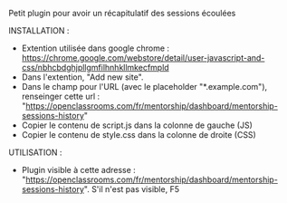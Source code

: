 Petit plugin pour avoir un récapitulatif des sessions écoulées


INSTALLATION :
- Extention utilisée dans google chrome : https://chrome.google.com/webstore/detail/user-javascript-and-css/nbhcbdghjpllgmfilhnhkllmkecfmpld
- Dans l'extention, "Add new site".
- Dans le champ pour l'URL (avec le placeholder "*.example.com"), renseinger cette url : "https://openclassrooms.com/fr/mentorship/dashboard/mentorship-sessions-history"
- Copier le contenu de script.js dans la colonne de gauche (JS)
- Copier le contenu de style.css dans la colonne de droite (CSS)

UTILISATION :
- Plugin visible à cette adresse : "https://openclassrooms.com/fr/mentorship/dashboard/mentorship-sessions-history". S'il n'est pas visible, F5